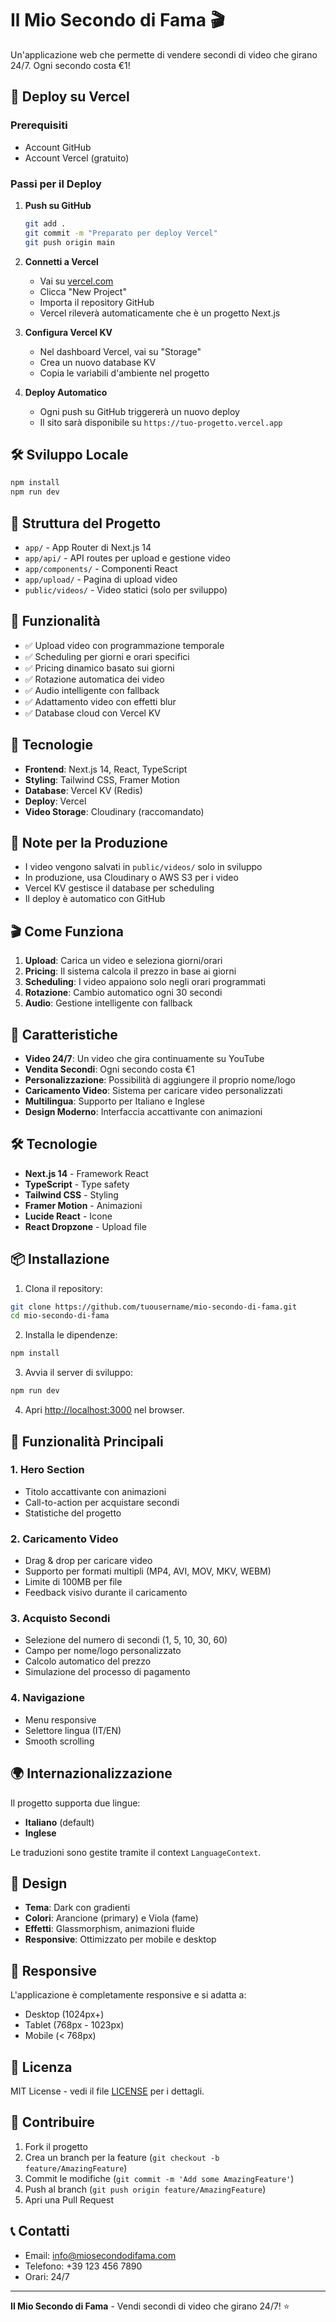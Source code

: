 # Il Mio Secondo di Fama 🎬

Un'applicazione web che permette di vendere secondi di video che girano 24/7. Ogni secondo costa €1!

## 🚀 Deploy su Vercel

### Prerequisiti
- Account GitHub
- Account Vercel (gratuito)

### Passi per il Deploy

1. **Push su GitHub**
   ```bash
   git add .
   git commit -m "Preparato per deploy Vercel"
   git push origin main
   ```

2. **Connetti a Vercel**
   - Vai su [vercel.com](https://vercel.com)
   - Clicca "New Project"
   - Importa il repository GitHub
   - Vercel rileverà automaticamente che è un progetto Next.js

3. **Configura Vercel KV**
   - Nel dashboard Vercel, vai su "Storage"
   - Crea un nuovo database KV
   - Copia le variabili d'ambiente nel progetto

4. **Deploy Automatico**
   - Ogni push su GitHub triggererà un nuovo deploy
   - Il sito sarà disponibile su `https://tuo-progetto.vercel.app`

## 🛠️ Sviluppo Locale

```bash
npm install
npm run dev
```

## 📁 Struttura del Progetto

- `app/` - App Router di Next.js 14
- `app/api/` - API routes per upload e gestione video
- `app/components/` - Componenti React
- `app/upload/` - Pagina di upload video
- `public/videos/` - Video statici (solo per sviluppo)

## 🎯 Funzionalità

- ✅ Upload video con programmazione temporale
- ✅ Scheduling per giorni e orari specifici
- ✅ Pricing dinamico basato sui giorni
- ✅ Rotazione automatica dei video
- ✅ Audio intelligente con fallback
- ✅ Adattamento video con effetti blur
- ✅ Database cloud con Vercel KV

## 🔧 Tecnologie

- **Frontend**: Next.js 14, React, TypeScript
- **Styling**: Tailwind CSS, Framer Motion
- **Database**: Vercel KV (Redis)
- **Deploy**: Vercel
- **Video Storage**: Cloudinary (raccomandato)

## 📝 Note per la Produzione

- I video vengono salvati in `public/videos/` solo in sviluppo
- In produzione, usa Cloudinary o AWS S3 per i video
- Vercel KV gestisce il database per scheduling
- Il deploy è automatico con GitHub

## 🎬 Come Funziona

1. **Upload**: Carica un video e seleziona giorni/orari
2. **Pricing**: Il sistema calcola il prezzo in base ai giorni
3. **Scheduling**: I video appaiono solo negli orari programmati
4. **Rotazione**: Cambio automatico ogni 30 secondi
5. **Audio**: Gestione intelligente con fallback

## 🚀 Caratteristiche

- **Video 24/7**: Un video che gira continuamente su YouTube
- **Vendita Secondi**: Ogni secondo costa €1
- **Personalizzazione**: Possibilità di aggiungere il proprio nome/logo
- **Caricamento Video**: Sistema per caricare video personalizzati
- **Multilingua**: Supporto per Italiano e Inglese
- **Design Moderno**: Interfaccia accattivante con animazioni

## 🛠️ Tecnologie

- **Next.js 14** - Framework React
- **TypeScript** - Type safety
- **Tailwind CSS** - Styling
- **Framer Motion** - Animazioni
- **Lucide React** - Icone
- **React Dropzone** - Upload file

## 📦 Installazione

1. Clona il repository:
```bash
git clone https://github.com/tuousername/mio-secondo-di-fama.git
cd mio-secondo-di-fama
```

2. Installa le dipendenze:
```bash
npm install
```

3. Avvia il server di sviluppo:
```bash
npm run dev
```

4. Apri [http://localhost:3000](http://localhost:3000) nel browser.

## 🎯 Funzionalità Principali

### 1. Hero Section
- Titolo accattivante con animazioni
- Call-to-action per acquistare secondi
- Statistiche del progetto

### 2. Caricamento Video
- Drag & drop per caricare video
- Supporto per formati multipli (MP4, AVI, MOV, MKV, WEBM)
- Limite di 100MB per file
- Feedback visivo durante il caricamento

### 3. Acquisto Secondi
- Selezione del numero di secondi (1, 5, 10, 30, 60)
- Campo per nome/logo personalizzato
- Calcolo automatico del prezzo
- Simulazione del processo di pagamento

### 4. Navigazione
- Menu responsive
- Selettore lingua (IT/EN)
- Smooth scrolling

## 🌍 Internazionalizzazione

Il progetto supporta due lingue:
- **Italiano** (default)
- **Inglese**

Le traduzioni sono gestite tramite il context `LanguageContext`.

## 🎨 Design

- **Tema**: Dark con gradienti
- **Colori**: Arancione (primary) e Viola (fame)
- **Effetti**: Glassmorphism, animazioni fluide
- **Responsive**: Ottimizzato per mobile e desktop

## 📱 Responsive

L'applicazione è completamente responsive e si adatta a:
- Desktop (1024px+)
- Tablet (768px - 1023px)
- Mobile (< 768px)

## 📄 Licenza

MIT License - vedi il file [LICENSE](LICENSE) per i dettagli.

## 🤝 Contribuire

1. Fork il progetto
2. Crea un branch per la feature (`git checkout -b feature/AmazingFeature`)
3. Commit le modifiche (`git commit -m 'Add some AmazingFeature'`)
4. Push al branch (`git push origin feature/AmazingFeature`)
5. Apri una Pull Request

## 📞 Contatti

- Email: info@miosecondodifama.com
- Telefono: +39 123 456 7890
- Orari: 24/7

---

**Il Mio Secondo di Fama** - Vendi secondi di video che girano 24/7! ⭐ 